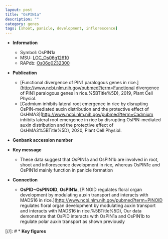 ```yaml
---
layout: post
title: "OsPIN1a"
description: ""
category: genes
tags: [shoot, panicle, development, inflorescence]
---
```


* **Information**  
    + Symbol: OsPIN1a  
    + MSU: [LOC_Os06g12610](http://rice.uga.edu/cgi-bin/ORF_infopage.cgi?orf=LOC_Os06g12610)  
    + RAPdb: [Os06g0232300](http://rapdb.dna.affrc.go.jp/viewer/gbrowse_details/irgsp1?name=Os06g0232300)  

* **Publication**  
    + [Functional divergence of PIN1 paralogous genes in rice.](http://www.ncbi.nlm.nih.gov/pubmed?term=Functional divergence of PIN1 paralogous genes in rice.%5BTitle%5D), 2019, Plant Cell Physiol.
    + [Cadmium inhibits lateral root emergence in rice by disrupting OsPIN-mediated auxin distribution and the protective effect of OsHMA3](http://www.ncbi.nlm.nih.gov/pubmed?term=Cadmium inhibits lateral root emergence in rice by disrupting OsPIN-mediated auxin distribution and the protective effect of OsHMA3%5BTitle%5D), 2020, Plant Cell Physiol.

* **Genbank accession number**  

* **Key message**  
    + These data suggest that OsPIN1a and OsPIN1b are involved in root, shoot and inflorescence development in rice, whereas OsPIN1c and OsPIN1d mainly function in panicle formation

* **Connection**  
    + __OsPID~OsPINOID__, __OsPIN1a__, [PINOID regulates floral organ development by modulating auxin transport and interacts with MADS16 in rice.](http://www.ncbi.nlm.nih.gov/pubmed?term=PINOID regulates floral organ development by modulating auxin transport and interacts with MADS16 in rice.%5BTitle%5D),  Our data demonstrate that OsPID interacts with OsPIN1a and OsPIN1b to regulate polar auxin transport as shown previously

[//]: # * **Key figures**  



